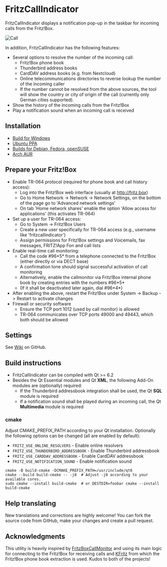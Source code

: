 # FritzCallIndicator
FritzCallIndicator displays a notification pop-up in the taskbar for incoming calls from the Fritz!Box.

![Call](https://github.com/user-attachments/assets/6eb39205-a047-4bdb-b7dc-dc7b8fd85126)

In addition, FritzCallIndicator has the following features:

* Several options to resolve the number of the incoming call:
  * Fritz!Box phone book
  * Thunderbird address books
  * CardDAV address books (e.g. from Nextcloud)
  * Online telecommunications directories to reverse lookup the number of the incoming caller
  * If the number cannot be resolved from the above sources, the tool will show the country or city of origin of the call (currently only German cities supported).
* Show the history of the incoming calls from the Fritz!Box
* Play a notification sound when an incoming call is received

## Installation
* [Build for Windows](https://github.com/ElTh0r0/fritzcallindicator/releases/latest)
* [Ubuntu PPA](https://launchpad.net/~elthoro/+archive/fritzcallindicator)
* [Builds for Debian, Fedora, openSUSE](http://software.opensuse.org/download.html?project=home%3AElThoro&package=fritzcallindicator)
* [Arch AUR](https://aur.archlinux.org/packages/fritzcallindicator/)

## Prepare your Fritz!Box
* Enable TR-064 protocol (required for phone book and call history access):
  * Log into the Fritz!Box web interface (usually at http://fritz.box)
  * Go to Home Network -> Network -> Network Settings, on the bottom of the page go to 'Advanced network settings'
  * On tab 'Home network shares' enable the option 'Allow access for applications' (this activates TR-064)
* Set up a user for TR-064 access:
  * Go to System -> Fritz!Box Users
  * Create a new user specifically for TR-064 access (e.g., username like 'fritzcallindicator')
  * Assign permissions for Fritz!Box settings and Voicemails, fax messages, FRITZ!App Fon and call lists
* Enable real-time call monitoring:
  * Call the code #96\*5\* from a telephone connected to the Fritz!Box (either directly or via DECT base)
  * A confirmation tone should signal successful activation of call monitoring
  * Alternatively, enable the callmonitor via Fritz!Box internal phone book by creating entries with the numbers #96\*5\*
  * (If it shall be deactivated later again, dial #96\*4\*)
* After enabling the above, restart the Fritz!Box under System -> Backup -> Restart to activate changes
* Firewall or security software
  * Ensure the TCP port 1012 (used by call monitor) is allowed
  * TR-064 communicates over TCP ports 49000 and 49443, which both should be allowed

## Settings
See [Wiki](https://github.com/ElTh0r0/fritzcallindicator/wiki) on GitHub.

## Build instructions
* FritzCallIndicator can be compiled with Qt >= 6.2
* Besides the Qt Essential modules and Qt **XML**, the following Add-On modules are (optionally) required:
  * If the Thunderbird addressbook integration shall be used, the Qt **SQL** module is required
  * If a notification sound shall be played during an incoming call, the Qt **Multimedia** module is required

### cmake
Adjust CMAKE_PREFIX_PATH according to your Qt installation. Optionally the following options can be changed (all are enabled by default):

* `FRITZ_USE_ONLINE_RESOLVERS` - Enable online resolvers
* `FRITZ_USE_THUNDERBIRD_ADDRESSBOOK` - Enable Thunderbird addressbook
* `FRITZ_USE_CARDDAV_ADDRESSBOOK` - Enable CardDAV addressbook
* `FRITZ_USE_NOTIFICATION_SOUND` - Enable notification sound

```
cmake -B build-cmake -DCMAKE_PREFIX_PATH=/usr/include/qt6
cmake --build build-cmake -- -j8  # Adjust -j8 according to your available cores.
sudo cmake --install build-cmake  # or DESTDIR=foobar cmake --install build-cmake
```

## Help translating
New translations and corrections are highly welcome! You can fork the source code from GitHub, make your changes and create a pull request.

## Acknowledgments
This utility is heavily inspired by [FritzBoxCallMonitor](https://github.com/petermost/FritzBoxCallMonitor) and using its main logic for connecting to the Fritz!Box for receiving calls and [KFritz](https://github.com/Agundur-KDE/kfritz) from which the Fritz!Box phone book extraction is used. Kudos to both of the projects!
